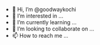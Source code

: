 - 👋 Hi, I’m @goodwaykochi
- 👀 I’m interested in ...
- 🌱 I’m currently learning ...
- 💞️ I’m looking to collaborate on ...
- 📫 How to reach me ...

<!---
goodwaykochi/goodwaykochi is a ✨ special ✨ repository because its `README.md` (this file) appears on your GitHub profile.
You can click the Preview link to take a look at your changes.
--->
